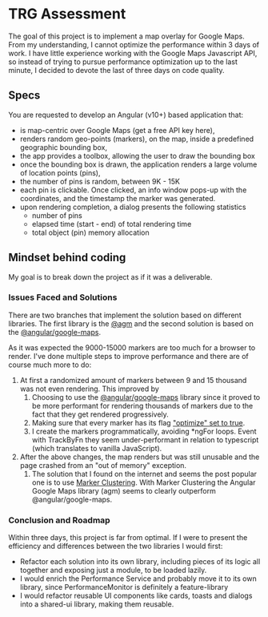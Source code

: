 

# TRG Assessment

The goal of this project is to implement a map overlay for Google Maps. From my understanding, I cannot optimize the performance within 3 days of work. I have little experience working with the Google Maps Javascript API, so instead of trying to pursue performance optimization up to the last minute, I decided to devote the last of three days on code quality.

## Specs

You are requested to develop an Angular (v10+) based application that:
* is map-centric over Google Maps (get a free API key here),
* renders random geo-points (markers), on the map, inside a predefined geographic
bounding box,
* the app provides a toolbox, allowing the user to draw the bounding box
* once the bounding box is drawn, the application renders a large volume of location points
(pins),
* the number of pins is random, between 9K - 15K
* each pin is clickable. Once clicked, an info window pops-up with the coordinates, and the
timestamp the marker was generated.
* upon rendering completion, a dialog presents the following statistics
  * number of pins
  * elapsed time (start - end) of total rendering time
  * total object (pin) memory allocation

## Mindset behind coding

My goal is to break down the project as if it was a deliverable.

### Issues Faced and Solutions
There are two branches that implement the solution based on different libraries. The first library is the [@agm](https://angular-maps.com/api-docs/agm-core/components/agmmap) and the second solution is based on the [@angular/google-maps](https://www.npmjs.com/package/@angular/google-maps).

As it was expected the 9000-15000 markers are too much for a browser to render. I've done multiple steps to improve performance and there are of course much more to do:


1. At first a randomized amount of markers between 9 and 15 thousand was not even rendering. This improved by
   1. Choosing to use the [@angular/google-maps](https://www.npmjs.com/package/@angular/google-maps) library since it proved to be more performant for rendering thousands of markers due to the fact that they get rendered progressively.
   2. Making sure that every marker has its flag ["optimize" set to true](https://developers.google.com/maps/optimization-guide#optimizing_markers).
   3.  I create the markers programmatically, avoiding *ngFor loops. Event with TrackByFn they seem under-performant in relation to typescript (which translates to vanilla JavaScript).
2. After the above changes, the map renders but was still unusable and the page crashed from an "out of memory" exception.
   1. The solution that I found on the internet and seems the post popular one is to use [Marker Clustering](https://developers.google.com/maps/documentation/javascript/marker-clustering). With Marker Clustering the Angular Google Maps library (agm) seems to clearly outperform @angular/google-maps.
### Conclusion and Roadmap
Within three days, this project is far from optimal. If I were to present the efficiency and differences between the
two libraries I would first:

* Refactor each solution into its own library, including pieces of its logic all together and exposing just a module, to be loaded lazily.
* I would enrich the Performance Service and probably move it to its own library, since PerformanceMonitor is definitely a feature-library
* I would refactor reusable UI components like cards, toasts and dialogs into a shared-ui library, making them reusable.

